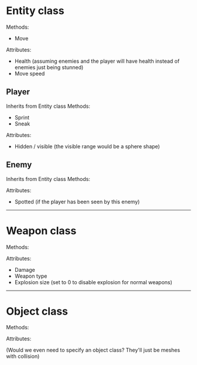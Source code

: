 # Entity class
Methods:
- Move

Attributes:
- Health (assuming enemies and the player will have health instead of enemies just being stunned)
- Move speed

## Player
Inherits from Entity class
Methods:
- Sprint
- Sneak

Attributes:
- Hidden / visible (the visible range would be a sphere shape)

## Enemy
Inherits from Entity class
Methods:

Attributes:
- Spotted (if the player has been seen by this enemy)

---

# Weapon class
Methods:

Attributes:
- Damage
- Weapon type
- Explosion size (set to 0 to disable explosion for normal weapons)

---

# Object class
Methods:

Attributes:

(Would we even need to specify an object class? They'll just be meshes with collision)